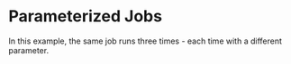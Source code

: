 # Parameterized Jobs

In this example, the same job runs three times - each time with a different parameter.
